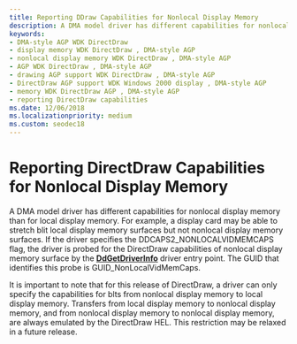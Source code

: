 ```yaml
---
title: Reporting DDraw Capabilities for Nonlocal Display Memory
description: A DMA model driver has different capabilities for nonlocal display memory than for local display memory.
keywords:
- DMA-style AGP WDK DirectDraw
- display memory WDK DirectDraw , DMA-style AGP
- nonlocal display memory WDK DirectDraw , DMA-style AGP
- AGP WDK DirectDraw , DMA-style AGP
- drawing AGP support WDK DirectDraw , DMA-style AGP
- DirectDraw AGP support WDK Windows 2000 display , DMA-style AGP
- memory WDK DirectDraw AGP , DMA-style AGP
- reporting DirectDraw capabilities
ms.date: 12/06/2018
ms.localizationpriority: medium
ms.custom: seodec18
---
```


# Reporting DirectDraw Capabilities for Nonlocal Display Memory

A DMA model driver has different capabilities for nonlocal display memory than for local display memory. For example, a display card may be able to stretch blit local display memory surfaces but not nonlocal display memory surfaces. If the driver specifies the DDCAPS2\_NONLOCALVIDMEMCAPS flag, the driver is probed for the DirectDraw capabilities of nonlocal display memory surface by the [**DdGetDriverInfo**](/windows/win32/api/ddrawint/nc-ddrawint-pdd_getdriverinfo) driver entry point. The GUID that identifies this probe is GUID\_NonLocalVidMemCaps.

It is important to note that for this release of DirectDraw, a driver can only specify the capabilities for blts from nonlocal display memory to local display memory. Transfers from local display memory to nonlocal display memory, and from nonlocal display memory to nonlocal display memory, are always emulated by the DirectDraw HEL. This restriction may be relaxed in a future release.

 


